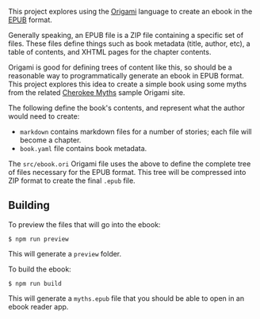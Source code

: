 This project explores using the [Origami](https://weborigami.org/language) language to create an ebook in the [EPUB](https://en.wikipedia.org/wiki/EPUB) format.

Generally speaking, an EPUB file is a ZIP file containing a specific set of files. These files define things such as book metadata (title, author, etc), a table of contents, and XHTML pages for the chapter contents.

Origami is good for defining trees of content like this, so should be a reasonable way to programmatically generate an ebook in EPUB format. This project explores this idea to create a simple book using some myths from the related [Cherokee Myths](https://github.com/WebOrigami/cherokee-myths) sample Origami site.

The following define the book's contents, and represent what the author would need to create:

- `markdown` contains markdown files for a number of stories; each file will become a chapter.
- `book.yaml` file contains book metadata.

The `src/ebook.ori` Origami file uses the above to define the complete tree of files necessary for the EPUB format. This tree will be compressed into ZIP format to create the final `.epub` file.

## Building

To preview the files that will go into the ebook:

```console
$ npm run preview
```

This will generate a `preview` folder.

To build the ebook:

```console
$ npm run build
```

This will generate a `myths.epub` file that you should be able to open in an ebook reader app.
